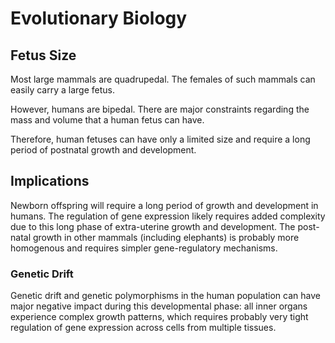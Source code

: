 
# Evolutionary Biology

## Fetus Size

Most large mammals are quadrupedal. The females of such mammals can easily carry a large fetus.

However, humans are bipedal. There are major constraints regarding the mass and volume that a human fetus can have.

Therefore, human fetuses can have only a limited size and require a long period of postnatal growth and development.


## Implications

Newborn offspring will require a long period of growth and development in humans. The regulation of gene expression likely requires added complexity due to this long phase of extra-uterine growth and development. The post-natal growth in other mammals (including elephants) is probably more homogenous and requires simpler gene-regulatory mechanisms.

### Genetic Drift

Genetic drift and genetic polymorphisms in the human population can have major negative impact during this developmental phase: all inner organs experience complex growth patterns, which requires probably very tight regulation of gene expression across cells from multiple tissues.
